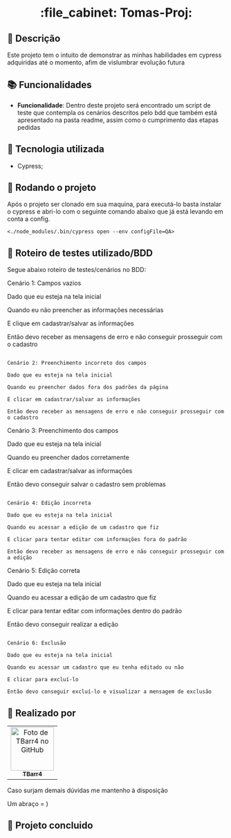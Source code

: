<h1 align="center">:file_cabinet: Tomas-Proj:</h1>

## :memo: Descrição
Este projeto tem o intuito de demonstrar as minhas habilidades em cypress adquiridas até o momento, afim de vislumbrar evolução futura

## :books: Funcionalidades
* <b>Funcionalidade</b>: Dentro deste projeto será encontrado um script de teste que contempla os cenários descritos pelo bdd que também está apresentado na pasta readme, assim como o cumprimento das etapas pedidas

## :wrench: Tecnologia utilizada
* Cypress;

## :rocket: Rodando o projeto
Após o projeto ser clonado em sua maquina, para  executá-lo basta instalar o cypress e abri-lo com o seguinte comando abaixo que já está levando em conta a config.
```
<./node_modules/.bin/cypress open --env configFile=QA>
```
## :memo: Roteiro de testes utilizado/BDD
Segue abaixo roteiro de testes/cenários no BDD:


Cenário 1: Campos vazios

Dado que eu esteja na tela inicial

Quando eu não preencher as informações necessárias

E clique em cadastrar/salvar as informações

Então devo receber as mensagens de erro e não conseguir prosseguir com o cadastro
```

Cenário 2: Preenchimento incorreto dos campos

Dado que eu esteja na tela inicial

Quando eu preencher dados fora dos padrões da página

E clicar em cadastrar/salvar as informações

Então devo receber as mensagens de erro e não conseguir prosseguir com o cadastro
```

Cenário 3: Preenchimento dos campos

Dado que eu esteja na tela inicial

Quando eu preencher dados corretamente

E clicar em cadastrar/salvar as informações

Então devo conseguir salvar o cadastro sem problemas
```

Cenário 4: Edição incorreta

Dado que eu esteja na tela inicial

Quando eu acessar a edição de um cadastro que fiz

E clicar para tentar editar com informações fora do padrão

Então devo receber as mensagens de erro e não conseguir prosseguir com a edição
```

Cenário 5: Edição correta

Dado que eu esteja na tela inicial

Quando eu acessar a edição de um cadastro que fiz

E clicar para tentar editar com informações dentro do padrão

Então devo conseguir realizar a edição 
```

Cenário 6: Exclusão

Dado que eu esteja na tela inicial

Quando eu acessar um cadastro que eu tenha editado ou não

E clicar para excluí-lo

Então devo conseguir excluí-lo e visualizar a mensagem de exclusão
```

## :handshake: Realizado por
<table>
  <tr>
    <td align="center">
      <a href="https://github.com/TBarr4">
        <img src="https://avatars.githubusercontent.com/u/106219774?v=4" width="100px;" alt="Foto de TBarr4 no GitHub"/><br>
        <sub>
          <b>TBarr4</b>
        </sub>
      </a>
    </td>
  </tr>
</table>
Caso surjam demais dúvidas me mantenho à disposição

Um abraço = )
## :dart: Projeto concluido 
